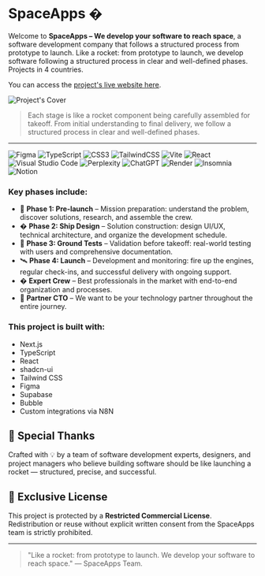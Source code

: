 # SpaceApps �

Welcome to **SpaceApps – We develop your software to reach space**, a software development company that follows a structured process from prototype to launch. Like a rocket: from prototype to launch, we develop software following a structured process in clear and well-defined phases. Projects in 4 countries.

You can access the [project's live website here](https://spaceapps.com.br/).

![Project's Cover](https://i.imgur.com/XRKNqUD.png)

> Each stage is like a rocket component being carefully assembled for takeoff. From initial understanding to final delivery, we follow a structured process in clear and well-defined phases.

---
![Figma](https://img.shields.io/badge/figma-%23F24E1E.svg?style=for-the-badge&logo=figma&logoColor=white) ![TypeScript](https://img.shields.io/badge/typescript-%23007ACC.svg?style=for-the-badge&logo=typescript&logoColor=white) ![CSS3](https://img.shields.io/badge/css3-%231572B6.svg?style=for-the-badge&logo=css3&logoColor=white) ![TailwindCSS](https://img.shields.io/badge/tailwindcss-%2338B2AC.svg?style=for-the-badge&logo=tailwind-css&logoColor=white) ![Vite](https://img.shields.io/badge/vite-%23646CFF.svg?style=for-the-badge&logo=vite&logoColor=white) ![React](https://img.shields.io/badge/react-%2320232a.svg?style=for-the-badge&logo=react&logoColor=%2361DAFB) ![Visual Studio Code](https://img.shields.io/badge/Visual%20Studio%20Code-0078d7.svg?style=for-the-badge&logo=visual-studio-code&logoColor=white) ![Perplexity](https://img.shields.io/badge/perplexity-000000?style=for-the-badge&logo=perplexity&logoColor=088F8F) ![ChatGPT](https://img.shields.io/badge/chatGPT-74aa9c?style=for-the-badge&logo=openai&logoColor=white) ![Render](https://img.shields.io/badge/Render-%46E3B7.svg?style=for-the-badge&logo=render&logoColor=white) ![Insomnia](https://img.shields.io/badge/Insomnia-black?style=for-the-badge&logo=insomnia&logoColor=5849BE) ![Notion](https://img.shields.io/badge/Notion-%23000000.svg?style=for-the-badge&logo=notion&logoColor=white)

### Key phases include:

- 🚀 **Phase 1: Pre-launch** – Mission preparation: understand the problem, discover solutions, research, and assemble the crew.
- �️ **Phase 2: Ship Design** – Solution construction: design UI/UX, technical architecture, and organize the development schedule.
- 🧪 **Phase 3: Ground Tests** – Validation before takeoff: real-world testing with users and comprehensive documentation.
- 🛰️ **Phase 4: Launch** – Development and monitoring: fire up the engines, regular check-ins, and successful delivery with ongoing support.
- � **Expert Crew** – Best professionals in the market with end-to-end organization and processes.
- 🎯 **Partner CTO** – We want to be your technology partner throughout the entire journey.

### This project is built with:

* Next.js
* TypeScript
* React
* shadcn-ui
* Tailwind CSS
* Figma
* Supabase
* Bubble
* Custom integrations via N8N

## 🙌 Special Thanks

Crafted with 💡 by a team of software development experts, designers, and project managers who believe building software should be like launching a rocket — structured, precise, and successful.

## 📄 Exclusive License

This project is protected by a **Restricted Commercial License**. Redistribution or reuse without explicit written consent from the SpaceApps team is strictly prohibited.

---

> "Like a rocket: from prototype to launch. We develop your software to reach space." — SpaceApps Team.
